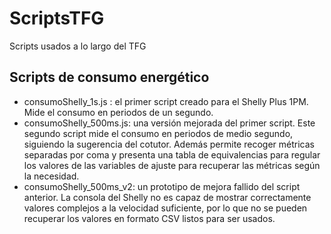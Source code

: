 # ScriptsTFG
Scripts usados a lo largo del TFG

## Scripts de consumo energético
* consumoShelly_1s.js : el primer script creado para el Shelly Plus 1PM. Mide el consumo en periodos de un segundo.
* consumoShelly_500ms.js: una versión mejorada del primer script. Este segundo script mide el consumo en periodos de medio segundo, siguiendo la sugerencia del cotutor. Además permite recoger métricas separadas por coma y presenta una tabla de equivalencias para regular los valores de las variables de ajuste para recuperar las métricas según la necesidad.
* consumoShelly_500ms_v2: un prototipo de mejora fallido del script anterior. La consola del Shelly no es capaz de mostrar correctamente valores complejos a la velocidad suficiente, por lo que no se pueden recuperar los valores en formato CSV listos para ser usados.
